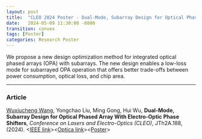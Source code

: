 ```yaml
---
layout: post
title:  "CLEO 2024 Poster - Dual-Mode, Subarray Design for Optical Phased Array With Electro-Optic Phase Shifters"
date:   2024-05-09 11:30:00 -0800
transition: convex
tags: [Poster]
categories: Research Poster
---
```


We propose a new design optimization method for integrated optical phased arrays (OPA) with subarrays. The new design enables a low-loss mode for subarrayed OPA operation that offers better trade-offs between power consumption, optical loss, and chip area.

---
<div class="object-container">
  <object data="{{ site.url }}{{ site.baseurl }}/Posters/Dual-Mode, Subarray Design for Optical Phased Array With Electro-Optic Phase Shifters (CLEO 2024 OPA Poster-Wuxiucheng Wang-Rev.3).pdf" width="100%" height="100%" type="application/pdf"></object>
</div>


### Article
<p><u> Wuxiucheng Wang</u>, Yongchao Liu, Ming Gong, Hui Wu, <strong>Dual-Mode, Subarray Design for Optical Phased Array With Electro-Optic Phase Shifters</strong>, <em>Conference on Lasers and Electro-Optics (CLEO)</em>, JTh2A.188, (2024). &lt;<a href="https://ieeexplore.ieee.org/abstract/document/10727269">IEEE link</a>&gt;&lt;<a href="https://opg.optica.org/abstract.cfm?uri=CLEO_AT-2024-JTh2A.188">Optica link</a>&gt;&lt;<a href="{{ site.url }}{{ site.baseurl }}/research/poster/CLEO-2024-Poster/">Poster</a>&gt;</p>


